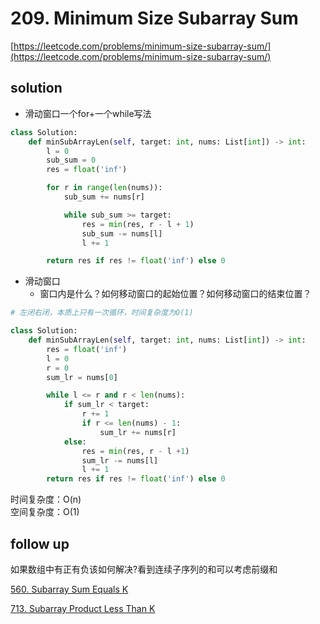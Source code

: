 # 209. Minimum Size Subarray Sum

[https://leetcode.com/problems/minimum-size-subarray-sum/](https://leetcode.com/problems/minimum-size-subarray-sum/)

## solution

- 滑动窗口一个for+一个while写法

```python
class Solution:
    def minSubArrayLen(self, target: int, nums: List[int]) -> int:
        l = 0
        sub_sum = 0
        res = float('inf')

        for r in range(len(nums)):
            sub_sum += nums[r]

            while sub_sum >= target:
                res = min(res, r - l + 1)
                sub_sum -= nums[l]
                l += 1

        return res if res != float('inf') else 0
```

- 滑动窗口
  - 窗口内是什么？如何移动窗口的起始位置？如何移动窗口的结束位置？

```python
# 左闭右闭，本质上只有一次循环，时间复杂度为O(1)

class Solution:
    def minSubArrayLen(self, target: int, nums: List[int]) -> int:
        res = float('inf')
        l = 0
        r = 0
        sum_lr = nums[0]

        while l <= r and r < len(nums):
            if sum_lr < target:
                r += 1
                if r <= len(nums) - 1:
                    sum_lr += nums[r]
            else:
                res = min(res, r - l +1)
                sum_lr -= nums[l]
                l += 1
        return res if res != float('inf') else 0
```

时间复杂度：O(n) <br>
空间复杂度：O(1)

## follow up

如果数组中有正有负该如何解决?看到连续子序列的和可以考虑前缀和

[560. Subarray Sum Equals K](../11_prefix_sum/53.%20Maximum%20Subarray.md)

[713. Subarray Product Less Than K](../11_prefix_sum/53.%20Maximum%20Subarray.md)
